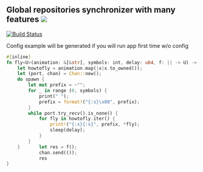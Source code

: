 Global repositories synchronizer with many features ![](http://img0.joyreactor.cc/pics/post/Dota-2-%D1%84%D1%8D%D0%BD%D0%B4%D0%BE%D0%BC%D1%8B-mirana-%D0%BF%D0%B5%D1%81%D0%BE%D1%87%D0%BD%D0%B8%D1%86%D0%B0-810820.png)
-------------------------------------------------

[![Build Status](https://travis-ci.org/Heather/Mirana.png?branch=master)](https://travis-ci.org/Heather/Mirana)

Config example will be generated if you will run app first time w/o config


``` rust
#[inline]
fn fly<U>(animation: &[&str], symbols: int, delay: u64, f: || -> U) -> U {
    let howtofly = animation.map(|x|x.to_owned());
    let (port, chan) = Chan::new();
    do spawn {
        let mut prefix = ~"";
        for _ in range (0, symbols) {
            print(" ");
            prefix = format!("{:s}\x08", prefix);
        }
        while port.try_recv().is_none() {
            for fly in howtofly.iter() {
                print!("{:s}{:s}", prefix, *fly);
                sleep(delay);
            }
        }
    }       let res = f();
            chan.send(());
            res
}
```
